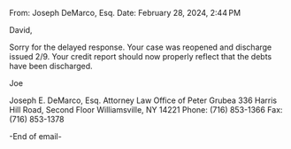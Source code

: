 From: Joseph DeMarco, Esq.
Date: February 28, 2024, 2:44 PM

David,

Sorry for the delayed response. Your case was reopened and discharge issued 2/9. Your credit report should now properly reflect that the debts have been discharged.

Joe

Joseph E. DeMarco, Esq.
Attorney
Law Office of Peter Grubea
336 Harris Hill Road, Second Floor
Williamsville, NY 14221
Phone: (716) 853-1366
Fax: (716) 853-1378

-End of email-

